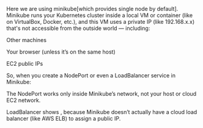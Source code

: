  Here we are using minikube[which provides single node by default].
 Minikube runs your Kubernetes cluster inside a local VM or container (like on VirtualBox, Docker, etc.), and this VM uses a private IP (like 192.168.x.x) that's not accessible from the outside world — including:

Other machines

Your browser (unless it’s on the same host)

EC2 public IPs

So, when you create a NodePort or even a LoadBalancer service in Minikube:

The NodePort works only inside Minikube’s network, not your host or cloud EC2 network.

LoadBalancer shows <pending>, because Minikube doesn’t actually have a cloud load balancer (like AWS ELB) to assign a public IP.
